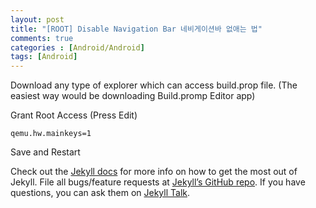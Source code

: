 ```yaml
---
layout: post
title: "[ROOT] Disable Navigation Bar 네비게이션바 없애는 법"
comments: true
categories : [Android/Android]
tags: [Android]
---
```


Download any type of explorer which can access build.prop file. (The easiest way would be downloading Build.promp Editor app)

Grant Root Access (Press Edit)

```qemu.hw.mainkeys=1```

Save and Restart

Check out the [Jekyll docs][jekyll-docs] for more info on how to get the most out of Jekyll. File all bugs/feature requests at [Jekyll’s GitHub repo][jekyll-gh]. If you have questions, you can ask them on [Jekyll Talk][jekyll-talk].

[jekyll-docs]: https://jekyllrb.com/docs/home
[jekyll-gh]:   https://github.com/jekyll/jekyll
[jekyll-talk]: https://talk.jekyllrb.com/
